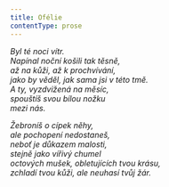 ```yaml
---
title: Ofélie
contentType: prose
---
```


<section>

_Byl té noci vítr.  
Napínal noční košili tak těsně,  
až na kůži, až k prochvívání,  
jako by věděl, jak sama jsi v této tmě.  
A ty, vyzdvižená na měsíc,  
spouštíš svou bílou nožku  
mezi nás._

</section>

<section>

_Žebroníš o cípek něhy,  
ale pochopení nedostaneš,  
neboť je důkazem malosti,  
stejně jako vířivý chumel  
octových mušek, obletujících tvou krásu,  
zchladí tvou kůži, ale neuhasí tvůj žár._

</section>
